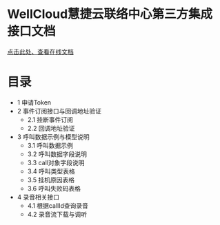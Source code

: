 # WellCloud慧捷云联络中心第三方集成接口文档

[点击此处、查看在线文档](https://wellcloud-docs.github.io/open-api/#/)

# 目录

- 1 申请Token
- 2 事件订阅接口与回调地址验证
  - 2.1 挂断事件订阅
  - 2.2 回调地址验证
- 3 呼叫数据示例与模型说明
  - 3.1 呼叫数据示例
  - 3.2 呼叫数据字段说明
  - 3.3 call对象字段说明
  - 3.4 呼叫类型表格
  - 3.5 挂机原因表格
  - 3.6 呼叫失败码表格
- 4 录音相关接口
  - 4.1 根据callId查询录音
  - 4.2 录音流下载与调听
